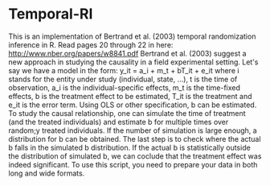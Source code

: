# Temporal-RI
This is an implementation of Bertrand et al. (2003) temporal randomization inference in R. Read pages 20 through 22 in here: http://www.nber.org/papers/w8841.pdf 
Bertrand et al. (2003) suggest a new approach in studying the causality in a field experimental setting. Let's say we have a model in the form: y_it = a_i + m_t + bT_it + e_it
where i stands for the entity under study (individual, state, ...), t is the time of observation, a_i is the individual-specific effects, m_t is the time-fixed effects, b is the treatment effect to be estimated, T_it is the treatment and 
e_it is the error term. Using OLS or other specification, b can be estimated.   
To study the causal relationship, one can simulate the time of treatment (and the treated individuals) and estimate b for multiple times over random;y treated individuals.
If the number of simulation is large enough, a distribution for b can be obtained. The last step is to check where the actual b falls in the simulated b distribution. If the actual b is statistically outside the distribution of simulated b, we can coclude that the treatment effect was indeed significant. 
To use this script, you need to prepare your data in both long and wide formats. 
